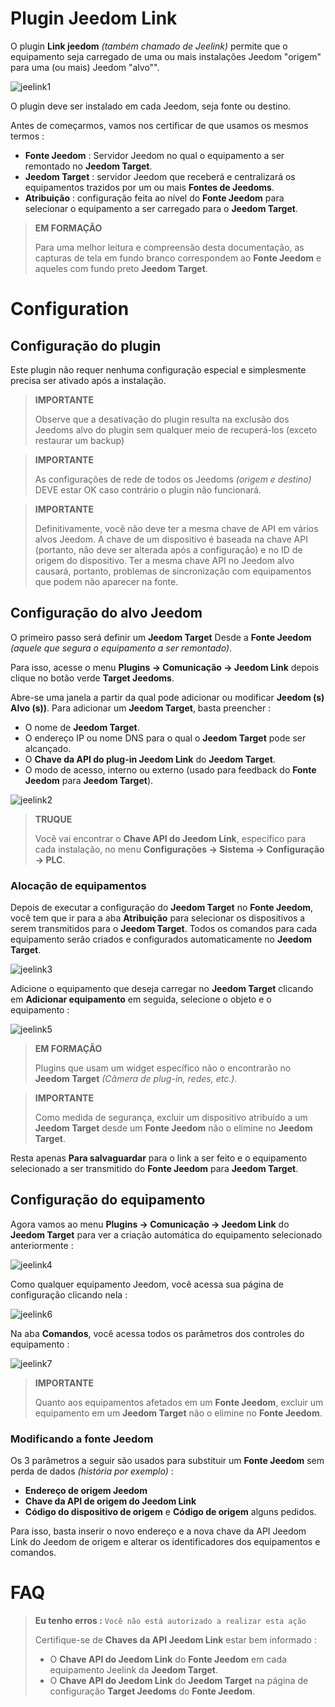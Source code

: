 # Plugin Jeedom Link

O plugin **Link jeedom** *(também chamado de Jeelink)* permite que o equipamento seja carregado de uma ou mais instalações Jeedom "origem" para uma (ou mais) Jeedom "alvo"".

![jeelink1](../images/jeelink1.png)

O plugin deve ser instalado em cada Jeedom, seja fonte ou destino.

Antes de começarmos, vamos nos certificar de que usamos os mesmos termos :
- **Fonte Jeedom** : Servidor Jeedom no qual o equipamento a ser remontado no **Jeedom Target**.
- **Jeedom Target** : servidor Jeedom que receberá e centralizará os equipamentos trazidos por um ou mais **Fontes de Jeedoms**.
- **Atribuição** : configuração feita ao nível do **Fonte Jeedom** para selecionar o equipamento a ser carregado para o **Jeedom Target**.

>**EM FORMAÇÃO**
>
>Para uma melhor leitura e compreensão desta documentação, as capturas de tela em fundo branco correspondem ao **Fonte Jeedom** e aqueles com fundo preto **Jeedom Target**.

# Configuration

## Configuração do plugin

Este plugin não requer nenhuma configuração especial e simplesmente precisa ser ativado após a instalação.

>**IMPORTANTE**
>
>Observe que a desativação do plugin resulta na exclusão dos Jeedoms alvo do plugin sem qualquer meio de recuperá-los (exceto restaurar um backup)

>**IMPORTANTE**
>
>As configurações de rede de todos os Jeedoms *(origem e destino)* DEVE estar OK caso contrário o plugin não funcionará.

>**IMPORTANTE**
>
>Definitivamente, você não deve ter a mesma chave de API em vários alvos Jeedom. A chave de um dispositivo é baseada na chave API (portanto, não deve ser alterada após a configuração) e no ID de origem do dispositivo. Ter a mesma chave API no Jeedom alvo causará, portanto, problemas de sincronização com equipamentos que podem não aparecer na fonte.

## Configuração do alvo Jeedom

O primeiro passo será definir um **Jeedom Target** Desde a **Fonte Jeedom** *(aquele que segura o equipamento a ser remontado)*.

Para isso, acesse o menu **Plugins → Comunicação → Jeedom Link** depois clique no botão verde **Target Jeedoms**.

Abre-se uma janela a partir da qual pode adicionar ou modificar **Jeedom (s) Alvo (s))**. Para adicionar um **Jeedom Target**, basta preencher :

- O nome de **Jeedom Target**.
- O endereço IP ou nome DNS para o qual o **Jeedom Target** pode ser alcançado.
- O **Chave da API do plug-in Jeedom Link** do **Jeedom Target**.
- O modo de acesso, interno ou externo (usado para feedback do **Fonte Jeedom** para **Jeedom Target**).

![jeelink2](../images/jeelink2.png)

>**TRUQUE**
>
>Você vai encontrar o **Chave API do Jeedom Link**, específico para cada instalação, no menu **Configurações → Sistema → Configuração → PLC**.

### Alocação de equipamentos

Depois de executar a configuração do **Jeedom Target** no **Fonte Jeedom**, você tem que ir para a aba **Atribuição** para selecionar os dispositivos a serem transmitidos para o **Jeedom Target**. Todos os comandos para cada equipamento serão criados e configurados automaticamente no **Jeedom Target**.

![jeelink3](../images/jeelink3.png)

Adicione o equipamento que deseja carregar no **Jeedom Target** clicando em **Adicionar equipamento** em seguida, selecione o objeto e o equipamento :

![jeelink5](../images/jeelink5.png)

>**EM FORMAÇÃO**
>
>Plugins que usam um widget específico não o encontrarão no **Jeedom Target** *(Câmera de plug-in, redes, etc.)*.

>**IMPORTANTE**
>
>Como medida de segurança, excluir um dispositivo atribuído a um **Jeedom Target** desde um **Fonte Jeedom** não o elimine no **Jeedom Target**.

Resta apenas **Para salvaguardar** para o link a ser feito e o equipamento selecionado a ser transmitido do **Fonte Jeedom** para **Jeedom Target**.

## Configuração do equipamento

Agora vamos ao menu **Plugins → Comunicação → Jeedom Link** do **Jeedom Target** para ver a criação automática do equipamento selecionado anteriormente :

![jeelink4](../images/jeelink4.png)

Como qualquer equipamento Jeedom, você acessa sua página de configuração clicando nela :

![jeelink6](../images/jeelink6.png)

Na aba **Comandos**, você acessa todos os parâmetros dos controles do equipamento :

![jeelink7](../images/jeelink7.png)

>**IMPORTANTE**
>
>Quanto aos equipamentos afetados em um **Fonte Jeedom**, excluir um equipamento em um **Jeedom Target** não o elimine no **Fonte Jeedom**.

### Modificando a fonte Jeedom

Os 3 parâmetros a seguir são usados para substituir um **Fonte Jeedom** sem perda de dados *(história por exemplo)* :

-   **Endereço de origem Jeedom**
-   **Chave da API de origem do Jeedom Link**
-   **Código do dispositivo de origem** e **Código de origem** alguns pedidos.

Para isso, basta inserir o novo endereço e a nova chave da API Jeedom Link do Jeedom de origem e alterar os identificadores dos equipamentos e comandos.

# FAQ

>**Eu tenho erros :** `Você não está autorizado a realizar esta ação`
>
>Certifique-se de **Chaves da API Jeedom Link** estar bem informado :
>- O **Chave API do Jeedom Link** do **Fonte Jeedom** em cada equipamento Jeelink da **Jeedom Target**.
>- O **Chave API do Jeedom Link** do **Jeedom Target** na página de configuração **Target Jeedoms** do **Fonte Jeedom**.
